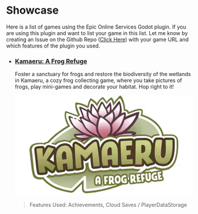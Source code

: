 ---
---

# Showcase

Here is a list of games using the Epic Online Services Godot plugin. If you are using this plugin and want to list your game in this list. Let me know by creating an Issue on the Github Repo ([Click Here](https://github.com/3ddelano/epic-online-services-godot/issues)) with your game URL and which features of the plugin you used.

- ### [Kamaeru: A Frog Refuge](https://store.epicgames.com/en-US/p/kamaeru-0c301e)

  Foster a sanctuary for frogs and restore the biodiversity of the wetlands in Kamaeru, a cozy frog collecting game, where you take pictures of frogs, play mini-games and decorate your habitat. Hop right to it!

  
  ![Kamaeru Logo](/img/showcase/kamaeru-logo.png)
  
  
  > Features Used: Achievements, Cloud Saves / PlayerDataStorage
